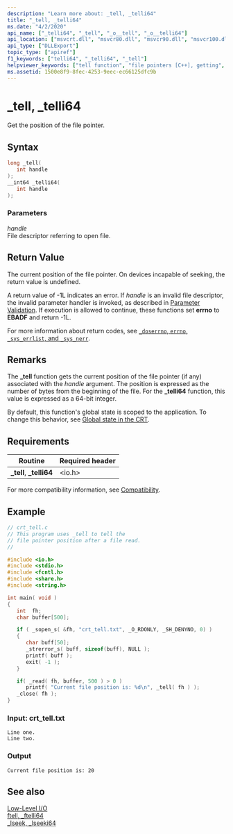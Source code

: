 ```yaml
---
description: "Learn more about: _tell, _telli64"
title: "_tell, _telli64"
ms.date: "4/2/2020"
api_name: ["_telli64", "_tell", "_o__tell", "_o__telli64"]
api_location: ["msvcrt.dll", "msvcr80.dll", "msvcr90.dll", "msvcr100.dll", "msvcr100_clr0400.dll", "msvcr110.dll", "msvcr110_clr0400.dll", "msvcr120.dll", "msvcr120_clr0400.dll", "ucrtbase.dll", "api-ms-win-crt-stdio-l1-1-0.dll", "api-ms-win-crt-private-l1-1-0.dll"]
api_type: ["DLLExport"]
topic_type: ["apiref"]
f1_keywords: ["telli64", "_telli64", "_tell"]
helpviewer_keywords: ["tell function", "file pointers [C++], getting", "_tell function", "file pointers [C++]", "telli64 function", "_telli64 function"]
ms.assetid: 1500e8f9-8fec-4253-9eec-ec66125dfc9b
---
```

# _tell, _telli64

Get the position of the file pointer.

## Syntax

```C
long _tell(
   int handle
);
__int64 _telli64(
   int handle
);
```

### Parameters

*handle*<br/>
File descriptor referring to open file.

## Return Value

The current position of the file pointer. On devices incapable of seeking, the return value is undefined.

A return value of -1L indicates an error. If *handle* is an invalid file descriptor, the invalid parameter handler is invoked, as described in [Parameter Validation](../../c-runtime-library/parameter-validation.md). If execution is allowed to continue, these functions set **errno** to **EBADF** and return -1L.

For more information about return codes, see [`_doserrno`, `errno`, `_sys_errlist`, and `_sys_nerr`](../errno-doserrno-sys-errlist-and-sys-nerr.md).

## Remarks

The **_tell** function gets the current position of the file pointer (if any) associated with the *handle* argument. The position is expressed as the number of bytes from the beginning of the file. For the **_telli64** function, this value is expressed as a 64-bit integer.

By default, this function's global state is scoped to the application. To change this behavior, see [Global state in the CRT](../global-state.md).

## Requirements

|Routine|Required header|
|-------------|---------------------|
|**_tell**, **_telli64**|\<io.h>|

For more compatibility information, see [Compatibility](../../c-runtime-library/compatibility.md).

## Example

```C
// crt_tell.c
// This program uses _tell to tell the
// file pointer position after a file read.
//

#include <io.h>
#include <stdio.h>
#include <fcntl.h>
#include <share.h>
#include <string.h>

int main( void )
{
   int  fh;
   char buffer[500];

   if ( _sopen_s( &fh, "crt_tell.txt", _O_RDONLY, _SH_DENYNO, 0) )
   {
      char buff[50];
      _strerror_s( buff, sizeof(buff), NULL );
      printf( buff );
      exit( -1 );
   }

   if( _read( fh, buffer, 500 ) > 0 )
      printf( "Current file position is: %d\n", _tell( fh ) );
   _close( fh );
}
```

### Input: crt_tell.txt

```Input
Line one.
Line two.
```

### Output

```Output
Current file position is: 20
```

## See also

[Low-Level I/O](../../c-runtime-library/low-level-i-o.md)<br/>
[ftell, _ftelli64](ftell-ftelli64.md)<br/>
[_lseek, _lseeki64](lseek-lseeki64.md)<br/>
